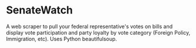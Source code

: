 # SenateWatch
A web scraper to pull your federal representative's votes on bills and display vote participation and party loyalty by vote category (Foreign Policy, Immigration, etc). Uses Python beautifulsoup.
